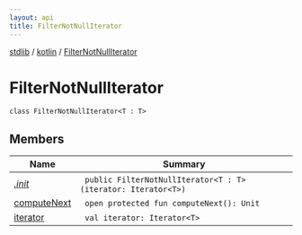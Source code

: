 ```yaml
---
layout: api
title: FilterNotNullIterator
---
```

[stdlib](../../index.html) / [kotlin](../index.html) / [FilterNotNullIterator](index.html)

# FilterNotNullIterator

```
class FilterNotNullIterator<T : T> 
```
## Members
| Name | Summary |
|------|---------|
|[*.init*](_init_.html)|&nbsp;&nbsp;`public FilterNotNullIterator<T : T> (iterator: Iterator<T>)`<br>|
|[computeNext](computeNext.html)|&nbsp;&nbsp;`open protected fun computeNext(): Unit`<br>|
|[iterator](iterator.html)|&nbsp;&nbsp;`val iterator: Iterator<T>`<br>|
